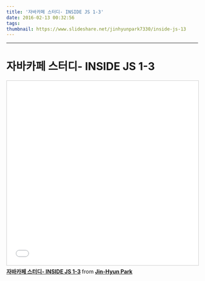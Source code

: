 ```yaml
---
title: '자바카페 스터디- INSIDE JS 1-3'
date: 2016-02-13 00:32:56
tags:
thumbnail: https://www.slideshare.net/jinhyunpark7330/inside-js-13
---
```


---
# 자바카페 스터디- INSIDE JS 1-3
<iframe src="//www.slideshare.net/slideshow/embed_code/key/tEprS79ovOQOhm" width="595" height="485" frameborder="0" marginwidth="0" marginheight="0" scrolling="no" style="border:1px solid #CCC; border-width:1px; margin-bottom:5px; max-width: 100%;" allowfullscreen> </iframe> <div style="margin-bottom:5px"> <strong> <a href="//www.slideshare.net/jinhyunpark7330/inside-js-13" title="자바카페 스터디- INSIDE JS 1-3" target="_blank">자바카페 스터디- INSIDE JS 1-3</a> </strong> from <strong><a href="https://www.slideshare.net/jinhyunpark7330" target="_blank">Jin-Hyun Park</a></strong> </div> 